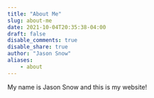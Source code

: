 ```yaml
---
title: "About Me"
slug: about-me
date: 2021-10-04T20:35:38-04:00
draft: false
disable_comments: true
disable_share: true
author: "Jason Snow"
aliases:
    - about
---
```


My name is Jason Snow and this is my website!
